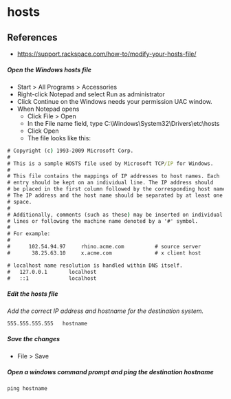 # hosts

## References
* https://support.rackspace.com/how-to/modify-your-hosts-file/

##### Open the Windows hosts file
* Start > All Programs > Accessories
* Right-click Notepad and select Run as administrator
* Click Continue on the Windows needs your permission UAC window.
* When Notepad opens
  * Click File > Open
  * In the File name field, type C:\Windows\System32\Drivers\etc\hosts
  * Click Open
  * The file looks like this:

```bat
# Copyright (c) 1993-2009 Microsoft Corp.
#
# This is a sample HOSTS file used by Microsoft TCP/IP for Windows.
#
# This file contains the mappings of IP addresses to host names. Each
# entry should be kept on an individual line. The IP address should
# be placed in the first column followed by the corresponding host name.
# The IP address and the host name should be separated by at least one
# space.
#
# Additionally, comments (such as these) may be inserted on individual
# lines or following the machine name denoted by a '#' symbol.
#
# For example:
#
#      102.54.94.97     rhino.acme.com          # source server
#       38.25.63.10     x.acme.com              # x client host

# localhost name resolution is handled within DNS itself.
#	127.0.0.1       localhost
#	::1             localhost
```

##### Edit the hosts file
*Add the correct IP address and hostname for the destination system.*
```
555.555.555.555   hostname
```

##### Save the changes
* File > Save

##### Open a windows command prompt and ping the destination hostname
```
ping hostname
```
